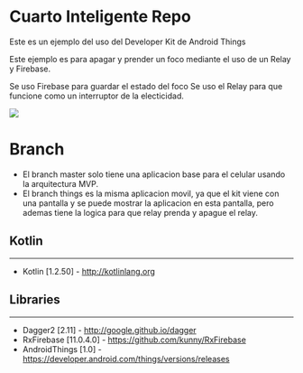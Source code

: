 # Cuarto Inteligente Repo
Este es un ejemplo del uso del Developer Kit de Android Things

Este ejemplo es para apagar y prender un foco mediante el uso de un Relay y Firebase.

Se uso Firebase para guardar el estado del foco
Se uso el Relay para que funcione como un interruptor de la electicidad.

![](prueba_app.gif)

# Branch

* El branch master solo tiene una aplicacion base para el celular usando la arquitectura MVP.
* El branch things es la misma aplicacion movil, ya que el kit viene con una pantalla y se puede mostrar la aplicacion en esta pantalla, pero ademas tiene la logica para que relay prenda y apague el relay.

## Kotlin
---
 * Kotlin [1.2.50] - http://kotlinlang.org
 
 ## Libraries
---
 * Dagger2 [2.11] - http://google.github.io/dagger
 * RxFirebase [11.0.4.0] - https://github.com/kunny/RxFirebase
 * AndroidThings [1.0] - https://developer.android.com/things/versions/releases
 
